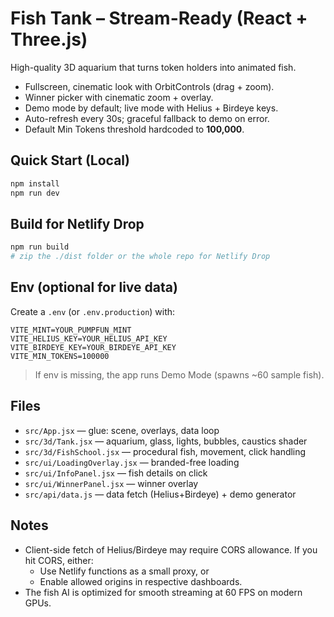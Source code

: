 # Fish Tank – Stream-Ready (React + Three.js)

High-quality 3D aquarium that turns token holders into animated fish.
- Fullscreen, cinematic look with OrbitControls (drag + zoom).
- Winner picker with cinematic zoom + overlay.
- Demo mode by default; live mode with Helius + Birdeye keys.
- Auto-refresh every 30s; graceful fallback to demo on error.
- Default Min Tokens threshold hardcoded to **100,000**.

## Quick Start (Local)
```bash
npm install
npm run dev
```

## Build for Netlify Drop
```bash
npm run build
# zip the ./dist folder or the whole repo for Netlify Drop
```

## Env (optional for live data)
Create a `.env` (or `.env.production`) with:
```
VITE_MINT=YOUR_PUMPFUN_MINT
VITE_HELIUS_KEY=YOUR_HELIUS_API_KEY
VITE_BIRDEYE_KEY=YOUR_BIRDEYE_API_KEY
VITE_MIN_TOKENS=100000
```

> If env is missing, the app runs Demo Mode (spawns ~60 sample fish).

## Files
- `src/App.jsx` — glue: scene, overlays, data loop
- `src/3d/Tank.jsx` — aquarium, glass, lights, bubbles, caustics shader
- `src/3d/FishSchool.jsx` — procedural fish, movement, click handling
- `src/ui/LoadingOverlay.jsx` — branded-free loading
- `src/ui/InfoPanel.jsx` — fish details on click
- `src/ui/WinnerPanel.jsx` — winner overlay
- `src/api/data.js` — data fetch (Helius+Birdeye) + demo generator

## Notes
- Client-side fetch of Helius/Birdeye may require CORS allowance. If you hit CORS, either:
  - Use Netlify functions as a small proxy, or
  - Enable allowed origins in respective dashboards.
- The fish AI is optimized for smooth streaming at 60 FPS on modern GPUs.

